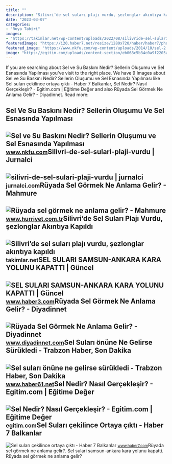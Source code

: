 ```yaml
---
title: ""
description: "Silivri’de sel suları plajı vurdu, şezlonglar akıntıya kapıldı"
date: "2023-03-07"
categories:
- "Ruya Tabiri"
images:
- "https://takimlar.net/wp-content/uploads/2022/08/silivride-sel-sulari-plaji-vurdu-sezlonglar-akintiya-kapildi-semsiyeler-devrildi-0-WAwWODVL.jpg"
featuredImage: "https://i20.haber7.net/resize/1280x720/haber/haber7/photos/sel_sulari_cekilince_ortaya_cikti_1401373684_5248.jpg"
featured_image: "https://www.nkfu.com/wp-content/uploads/2014/10/sel-2.jpg"
image: "https://egitim.com/uploads/content-section/eb068c5b34c0a9f2205aaca6a463c4fba78774ea.jpg"
---
```


If you are searching about Sel ve Su Baskını Nedir? Sellerin Oluşumu ve Sel Esnasında Yapılması you've visit to the right place. We have 9 Images about Sel ve Su Baskını Nedir? Sellerin Oluşumu ve Sel Esnasında Yapılması like Sel suları çekilince ortaya çıktı - Haber 7 Balkanlar, Sel Nedir? Nasıl Gerçekleşir? - Egitim.com | Eğitime Değer and also Rüyada Sel Görmek Ne Anlama Gelir? - Diyadinnet. Read more:

Sel Ve Su Baskını Nedir? Sellerin Oluşumu Ve Sel Esnasında Yapılması
--------------------------------------------------------------------

 ![Sel ve Su Baskını Nedir? Sellerin Oluşumu ve Sel Esnasında Yapılması](https://www.nkfu.com/wp-content/uploads/2014/10/sel-2.jpg) <small>www.nkfu.com</small>Silivri-de-sel-sulari-plaji-vurdu | Jurnalci
--------------------------------------------

 ![silivri-de-sel-sulari-plaji-vurdu | jurnalci](https://jurnalci.com/wp-content/uploads/2022/08/silivri-de-sel-sulari-plaji-vurdu.jpg) <small>jurnalci.com</small>Rüyada Sel Görmek Ne Anlama Gelir? - Mahmure
--------------------------------------------

 ![Rüyada sel görmek ne anlama gelir? - Mahmure](https://i4.hurimg.com/i/hurriyet/75/1200x675/5dfcb5e867b0a925e8057b4a.jpg) <small>www.hurriyet.com.tr</small>Silivri’de Sel Suları Plajı Vurdu, şezlonglar Akıntıya Kapıldı
--------------------------------------------------------------

 ![Silivri’de sel suları plajı vurdu, şezlonglar akıntıya kapıldı](https://takimlar.net/wp-content/uploads/2022/08/silivride-sel-sulari-plaji-vurdu-sezlonglar-akintiya-kapildi-semsiyeler-devrildi-0-WAwWODVL.jpg) <small>takimlar.net</small>SEL SULARI SAMSUN-ANKARA KARA YOLUNU KAPATTI | Güncel
-----------------------------------------------------

 ![SEL SULARI SAMSUN-ANKARA KARA YOLUNU KAPATTI | Güncel](https://i.haber3.com/2/1280/720/d/news/420070.jpg) <small>www.haber3.com</small>Rüyada Sel Görmek Ne Anlama Gelir? - Diyadinnet
-----------------------------------------------

 ![Rüyada Sel Görmek Ne Anlama Gelir? - Diyadinnet](https://www.diyadinnet.com/d/ruya/ruyada-sel-gormek-ne-anlama-gelir-8435.jpg) <small>www.diyadinnet.com</small>Sel Suları önüne Ne Gelirse Sürükledi - Trabzon Haber, Son Dakika
-----------------------------------------------------------------

 ![Sel suları önüne ne gelirse sürükledi - Trabzon Haber, Son Dakika](https://haber61net.teimg.com/crop/1280x720/haber61-net/images/haberler/2016/11/07/sel_sulari_onune_ne_gelirse_surukledi_h278885_9f29e.jpg) <small>www.haber61.net</small>Sel Nedir? Nasıl Gerçekleşir? - Egitim.com | Eğitime Değer
----------------------------------------------------------

 ![Sel Nedir? Nasıl Gerçekleşir? - Egitim.com | Eğitime Değer](https://egitim.com/uploads/content-section/eb068c5b34c0a9f2205aaca6a463c4fba78774ea.jpg) <small>egitim.com</small>Sel Suları çekilince Ortaya çıktı - Haber 7 Balkanlar
-----------------------------------------------------

 ![Sel suları çekilince ortaya çıktı - Haber 7 Balkanlar](https://i20.haber7.net/resize/1280x720/haber/haber7/photos/sel_sulari_cekilince_ortaya_cikti_1401373684_5248.jpg) <small>www.haber7.com</small>Rüyada sel görmek ne anlama gelir?. Sel sulari samsun-ankara kara yolunu kapatti. Rüyada sel görmek ne anlama gelir?
